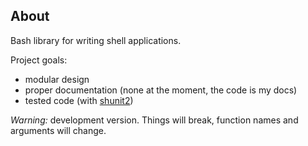 ## About

Bash library for writing shell applications.

Project goals:

 * modular design
 * proper documentation (none at the moment, the code is my docs)
 * tested code (with [shunit2](https://code.google.com/p/shunit2/))

*Warning:* development version. Things will break, function names and arguments will change.

